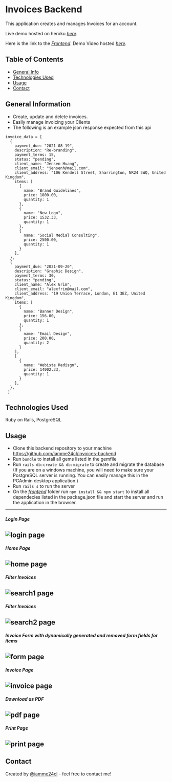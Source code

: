 # Invoices Backend
This application creates and manages Invoices for an account.

Live demo hosted on heroku [_here_](https://my-invoices.netlify.app/).

Here is the link to the [_Frontend_](https://github.com/iamme24cl/invoices-frontend). Demo Video hosted [_here_](https://www.loom.com/share/4c4f5df831e14e61827c769807e2b9e4?sharedAppSource=personal_library).

## Table of Contents
* [General Info](#general-information)
* [Technologies Used](#technologies-used)
* [Usage](#usage)
* [Contact](#contact)


## General Information
- Create, update and delete invoices.
- Easily manage invoicing your Clients
- The following is an example json response expected from this api
```
invoice_data = [
  {
    payment_due: "2021-08-19",
    description: "Re-branding",
    payment_terms: 15,
    status: "pending",
    client_name: "Jensen Huang",
    client_email: "jensenh@mail.com",
    client_address: "106 Kendell Street, Sharrington, NR24 5WQ, United Kingdom",
    items: [
      {
        name: "Brand Guidelines",
        price: 1800.00,
        quantity: 1
      },
      {
        name: "New Logo",
        price: 1532.33,
        quantity: 1
      },
      {
        name: "Social Medial Consulting",
        price: 2500.00,
        quantity: 1
      }
    ],
  },
  {
    payment_due: "2021-09-20",
    description: "Graphic Design",
    payment_terms: 30,
    status: "pending",
    client_name: "Alex Grim",
    client_email: "alexfrim@mail.com",
    client_address: "19 Union Terrace, London, E1 3EZ, United Kingdom",
    items: [
      {
        name: "Banner Design",
        price: 156.00,
        quantity: 1
      },
      {
        name: "Email Design",
        price: 200.00,
        quantity: 2
      }
    ],
    [
      {
        name: "Webiste Redisgn",
        price: 14002.33,
        quantity: 1
      }
    ],
  },
 ]
```

## Technologies Used
Ruby on Rails, PostgreSQL

## Usage
* Clone this backend repository to your machine  https://github.com/iamme24cl/invoices-backend
* Run `bundle` to install all gems listed in the gemfile
* Run `rails db:create && db:migrate` to create and migrate the database (If you are on a windows machine, you will need to make sure your PostgreSQL server is running. You can easily manage this in the PGAdmin desktop application.)
* Run `rails s` to run the server
* On the  [_frontend_](https://github.com/iamme24cl/invoices-frontend) folder run `npm install && npm start` to install all dependecies listed in the package.json file and start the server and run the application in the browser.

---
##### Login Page
![login page](demo-images/login-page.png)
--
##### Home Page
![home page](demo-images/home-page.png)
--
##### Filter Invoices
![search1 page](demo-images/search-1.png)
--
##### Filter Invoices
![search2 page](demo-images/search-2.png)
--
##### Invoice Form with dynamically generated and removed form fields for items
![form page](demo-images/invoice-form.png)
--
##### Invoice Page
![invoice page](demo-images/invoice.png)
--
##### Download as PDF
![pdf page](demo-images/pdf-page.png)
--
##### Print Page
![print page](demo-images/print-page.png)
--



## Contact
Created by [@iamme24cl](https://github.com/iamme24cl) - feel free to contact me!


